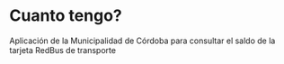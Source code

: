 # Cuanto tengo?

Aplicación de la Municipalidad de Córdoba para consultar el saldo de la tarjeta RedBus de transporte

